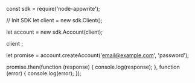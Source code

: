 const sdk = require('node-appwrite');

// Init SDK
let client = new sdk.Client();

let account = new sdk.Account(client);

client
;

let promise = account.createAccount('email@example.com', 'password');

promise.then(function (response) {
    console.log(response);
}, function (error) {
    console.log(error);
});